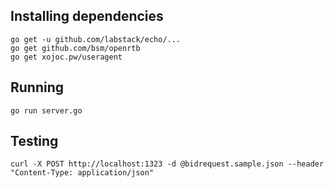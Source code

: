 ## Installing dependencies

```
go get -u github.com/labstack/echo/...
go get github.com/bsm/openrtb
go get xojoc.pw/useragent
```


## Running

```
go run server.go
```


## Testing

```
curl -X POST http://localhost:1323 -d @bidrequest.sample.json --header "Content-Type: application/json"
```
